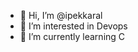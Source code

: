 - 👋 Hi, I’m @ipekkaral
- 👀 I’m interested in Devops
- 🌱 I’m currently learning C


<!---
ipekkaral/ipekkaral is a ✨ special ✨ repository because its `README.md` (this file) appears on your GitHub profile.
You can click the Preview link to take a look at your changes.
--->
